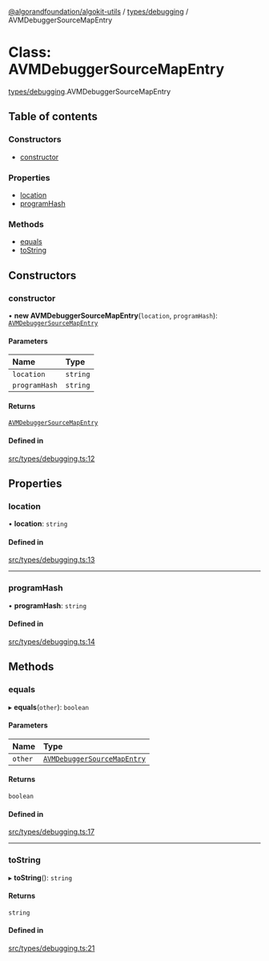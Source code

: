 [@algorandfoundation/algokit-utils](../index.md) / [types/debugging](../modules/types_debugging.md) / AVMDebuggerSourceMapEntry

# Class: AVMDebuggerSourceMapEntry

[types/debugging](../modules/types_debugging.md).AVMDebuggerSourceMapEntry

## Table of contents

### Constructors

- [constructor](types_debugging.AVMDebuggerSourceMapEntry.md#constructor)

### Properties

- [location](types_debugging.AVMDebuggerSourceMapEntry.md#location)
- [programHash](types_debugging.AVMDebuggerSourceMapEntry.md#programhash)

### Methods

- [equals](types_debugging.AVMDebuggerSourceMapEntry.md#equals)
- [toString](types_debugging.AVMDebuggerSourceMapEntry.md#tostring)

## Constructors

### constructor

• **new AVMDebuggerSourceMapEntry**(`location`, `programHash`): [`AVMDebuggerSourceMapEntry`](types_debugging.AVMDebuggerSourceMapEntry.md)

#### Parameters

| Name | Type |
| :------ | :------ |
| `location` | `string` |
| `programHash` | `string` |

#### Returns

[`AVMDebuggerSourceMapEntry`](types_debugging.AVMDebuggerSourceMapEntry.md)

#### Defined in

[src/types/debugging.ts:12](https://github.com/algorandfoundation/algokit-utils-ts/blob/main/src/types/debugging.ts#L12)

## Properties

### location

• **location**: `string`

#### Defined in

[src/types/debugging.ts:13](https://github.com/algorandfoundation/algokit-utils-ts/blob/main/src/types/debugging.ts#L13)

___

### programHash

• **programHash**: `string`

#### Defined in

[src/types/debugging.ts:14](https://github.com/algorandfoundation/algokit-utils-ts/blob/main/src/types/debugging.ts#L14)

## Methods

### equals

▸ **equals**(`other`): `boolean`

#### Parameters

| Name | Type |
| :------ | :------ |
| `other` | [`AVMDebuggerSourceMapEntry`](types_debugging.AVMDebuggerSourceMapEntry.md) |

#### Returns

`boolean`

#### Defined in

[src/types/debugging.ts:17](https://github.com/algorandfoundation/algokit-utils-ts/blob/main/src/types/debugging.ts#L17)

___

### toString

▸ **toString**(): `string`

#### Returns

`string`

#### Defined in

[src/types/debugging.ts:21](https://github.com/algorandfoundation/algokit-utils-ts/blob/main/src/types/debugging.ts#L21)
